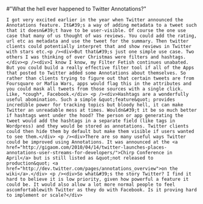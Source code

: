#"What the hell ever happened to Twitter Annotations?"


    I got very excited earlier in the year when Twitter announced the Annotations feature. It&#39;s a way of adding metadata to a tweet such that it doesn&#39;t have to be user-visible. Of course the one use case that many of us thought of was reviews. You could add the rating, url etc as metadata and use the tweet for the summary. Then twitter clients could potentially interpret that and show reviews in Twitter with stars etc.<p /><div>But that&#39;s just one simple use case. Two others I was thinking of over Christmas were filters and hashtags.</div><p /><div>I know I know, my Filter Fetish continues unabated. But you could build a really effective filter tool if all of the Apps that posted to Twitter added some Annotations about themselves. So rather than clients trying to figure out that certain tweets are from Foursquare or Mafia Wars, apps would flag this in the attributes and you could mask all tweets from those sources with a single click. Like, *cough*, Facebook.</div> <p /><div>Hashtags are a wonderfully useful abomination. Such a simple &quot;feature&quot; provides incredible power for tracking topics but bloody hell, it can make Twitter an unreadable mess at times. Wouldn&#39;t it be so much better if hashtags went under the hood? The person or app generating the tweet would add the hashtags in a separate field (like tags in Wordpress) and they would be stored as annotations. Twitter clients could then hide them by default but make them visible if users wanted to see them.</div> <p /><div>There are so many useful ways Twitter could be improved using Annotations. It was announced at the <a href="http://gigaom.com/2010/04/14/twitter-launches-places-annotations-user-streams-for-developers/">Chirp Conference in April</a> but is still listed as &quot;not released to production&quot; <a href="http://dev.twitter.com/pages/annotations_overview">on the wiki</a>.</div> <p /><div>So what&#39;s the story Twitter? I find it hard to believe it is low priority, given how powerful a feature it could be. It would also allow a lot more normal people to feel ascomfortablewith Twitter as they do with Facebook. Is it proving hard to implement or scale?</div>
  